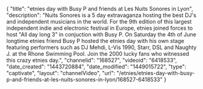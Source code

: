 {
    "title": "etnies day with Busy P and friends at Les Nuits Sonores in Lyon",
    "description": "Nuits Sonores is a 5 day extravaganza hosting the best DJ's and independent musicians in the world. For the 9th edition of this largest independent indie and electronic festival in Europe, etnies joined forces to host \"All day long 3\" in conjuction with Busy P. On Saturday the 4th of June longtime etnies friend Busy P hosted the etnies day with his own stage featuring performers such as DJ Mehdi, L-Vis 1990, Starr, DSL and Naughty J. at the Rhone Swimming Pool. Join the 2000 lucky fans who witnessed this crazy etnies day.",
    "channelid": "168527",
    "videoid": "6418533",
    "date_created": "1443720884",
    "date_modified": "1449015722",
    "type": "captivate",
    "layout": "channelVideo",
    "url": "\/etnies\/etnies-day-with-busy-p-and-friends-at-les-nuits-sonores-in-lyon\/168527-6418533"
}
